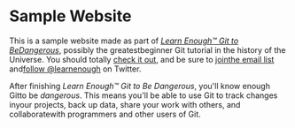 # Sample Website

This is a sample website made as part of [*Learn Enough™ Git to BeDangerous*](https://www.learnenough.com/git-tutorial), possibly the greatestbeginner Git tutorial in the history of the Universe. You should totally [check it out](https://www.learnenough.com/git-tutorial), and be sure to [jointhe email list](https://www.learnenough.com/#email_list) and[follow @learnenough](http://twitter.com/learnenough) on Twitter.

After finishing *Learn Enough™ Git to Be Dangerous*, you'll know enough Gitto be *dangerous*. This means you'll be able to use Git to track changes inyour projects, back up data, share your work with others, and collaboratewith programmers and other users of Git.